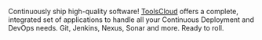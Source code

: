 Continuously ship high-quality software! [ToolsCloud](http://www.toolscloud.com) offers a complete, integrated set of applications to handle all your Continuous Deployment and DevOps needs. Git, Jenkins, Nexus, Sonar and more. Ready to roll.
